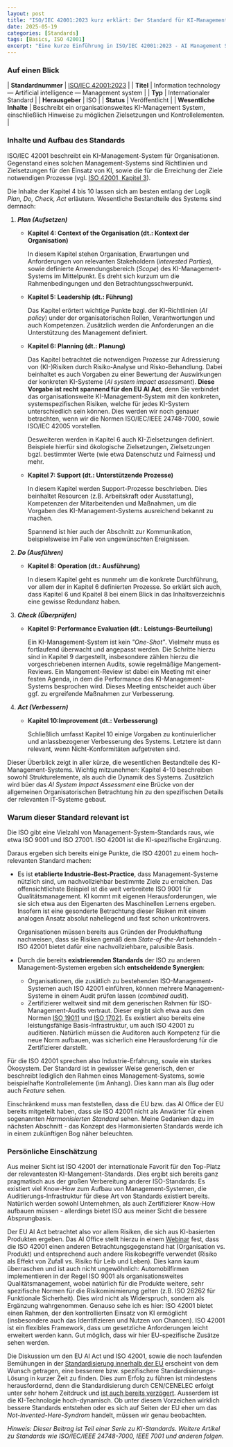 ```yaml
---
layout: post
title: "ISO/IEC 42001:2023 kurz erklärt: Der Standard für KI-Management-Systeme"
date: 2025-05-19
categories: [Standards]
tags: [Basics, ISO 42001]
excerpt: "Eine kurze Einführung in ISO/IEC 42001:2023 - AI Management System."
---
```


### Auf einen Blick

| **Standardnummer**      | [ISO/IEC 42001:2023](https://www.iso.org/standard/81230.html)                                                                      |
| **Titel**               | Information technology — Artificial intelligence — Management system                                                               |
| **Typ**                 | Internationaler Standard                                                                                                           |
| **Herausgeber**         | ISO                                                                                                                                |
| **Status**              | Veröffentlicht                                                                                                                     |
| **Wesentliche Inhalte** | Beschreibt ein organisationsweites KI-Management System, einschließlich Hinweise zu möglichen Zielsetzungen und Kontrollelementen. |



### Inhalte und Aufbau des Standards
ISO/IEC 42001 beschreibt ein KI-Management-System für
Organisationen. Gegenstand eines solchen Management-Systems sind
Richtlinien und Zielsetzungen für den Einsatz von KI, sowie die für
die Erreichung der Ziele notwendigen Prozesse (vgl. [ISO 42001,
Kapitel
3](https://www.iso.org/obp/ui/en/#iso:std:iso-iec:42001:ed-1:v1:en)).

Die Inhalte der Kapitel 4 bis 10 lassen sich am besten entlang der
Logik *Plan, Do, Check, Act* erläutern. Wesentliche Bestandteile des
Systems sind demnach:

1. ***Plan (Aufsetzen)***
   * **Kapitel 4: Context of the Organisation (dt.: Kontext der Organisation)**
   
	   In diesem Kapitel stehen Organisation, Erwartungen und
       Anforderungen von relevanten Stakeholdern (*interested
       Parties*), sowie definierte Anwendungsbereich (*Scope*) des
       KI-Management-Systems im Mittelpunkt. Es dreht sich kurzum um
       die Rahmenbedingungen und den Betrachtungsschwerpunkt.
   
   * **Kapitel 5: Leadership (dt.: Führung)**
   
	   Das Kapitel erörtert wichtige Punkte bzgl. der KI-Richtlinien
       (*AI policy*) under der organisatorischen Rollen,
       Verantwortungen und auch Kompetenzen. Zusätzlich werden die
       Anforderungen an die Unterstützung des Management definiert. 
   
   * **Kapitel 6: Planning (dt.: Planung)**
   
	   Das Kapitel betrachtet die notwendigen Prozesse zur
       Adressierung von (KI-)Risiken durch Risiko-Analyse und
       Risko-Behandlung. Dabei beinhaltet es auch Vorgaben zu einer
       Bewertung der Auswirkungen der konkreten KI-Systeme (*AI system
       impact assessment*). **Diese Vorgabe ist recht spannend für den
       EU AI Act**, denn Sie verbindet das organisationsweite
       KI-Management-System mit den konkreten, systemspezifischen
       Risiken, welche für jedes KI-System unterschiedlich sein
       können. Dies werden wir noch genauer betrachten, wenn wir die
       Normen ISO/IEC/IEEE 24748-7000, sowie ISO/IEC 42005 vorstellen. 
	   
	   Desweiteren werden in Kapitel 6 auch KI-Zielsetzungen
       definiert. Beispiele hierfür sind ökologische Zielsetzungen,
       Zielsetzungen bgzl. bestimmter Werte (wie etwa Datenschutz und
       Fairness) und mehr.
	   
   * **Kapitel 7: Support (dt.: Unterstützende Prozesse)**
	 
	 In diesem Kapitel werden Support-Prozesse beschrieben. Dies
     beinhaltet Resourcen (z.B. Arbeitskraft oder Ausstattung),
     Kompetenzen der Mitarbeitenden und Maßnahmen, um die Vorgaben des
     KI-Management-Systems ausreichend bekannt zu machen.
	 
	 Spannend ist hier auch der Abschnitt zur Kommunikation,
     beispielsweise im Falle von ungewünschten Ereignissen.
   
   
2. ***Do (Ausführen)***
   * **Kapitel 8: Operation (dt.: Ausführung)**
	 
	 In diesem Kapitel geht es nunmehr um die konkrete Durchführung,
     vor allem der in Kapitel 6 definierten Prozesse. So erklärt sich
     auch, dass Kapitel 6 und Kpaitel 8 bei einem Blick in das
     Inhaltsverzeichnis eine gewisse Redundanz haben. 
	 
	 
3. ***Check (Überprüfen)***
   * **Kapitel 9: Performance Evaluation (dt.: Leistungs-Beurteilung)**
   
     Ein KI-Management-System ist kein *"One-Shot"*. Vielmehr muss es
     fortlaufend überwacht und angepasst werden. Die Schritte hierzu
     sind in Kapitel 9 dargestellt, insbesondere zählen hierzu die
     vorgeschriebenen internen Audits, sowie regelmäßige
     Mangement-Reviews. Ein Mangement-Review ist dabei ein Meeting mit
     einer festen Agenda, in dem die Performance des
     KI-Management-Systems besprochen wird. Dieses Meeting entscheidet
     auch über ggf. zu ergreifende Maßnahmen zur Verbesserung.
	 
4. ***Act (Verbessern)***
   * **Kapitel 10:Improvement (dt.: Verbesserung)**
     
	 Schließlich umfasst Kapitel 10 einige Vorgaben zu
     kontinuierlicher und anlassbezogener Verbesserung des
     Systems. Letztere ist dann relevant, wenn Nicht-Konformitäten
     aufgetreten sind.
	 
Dieser Überblick zeigt in aller kürze, die wesentlichen Bestandteile
des KI-Management-Systems. Wichtig mitzunehmen: Kapitel 4-10
beschreiben sowohl Strukturelemente, als auch die Dynamik des
Systems. Zusätzlich wird büer das *AI System Impact Assessment* eine
Brücke von der allgemeinen Organisatorischen Betrachtung hin zu den
spezifischen Details der relevanten IT-Systeme gebaut. 

### Warum dieser Standard relevant ist

Die ISO gibt eine Vielzahl von Management-System-Standards raus, wie
etwa ISO 9001 und ISO 27001. ISO 42001 ist die KI-spezifische
Ergänzung.

Daraus ergeben sich bereits einige Punkte, die ISO 42001 zu einem
hoch-relevanten Standard machen:

* Es ist **etablierte Industrie-Best-Practice**, dass
  Management-Systeme nützlich sind, um nachvollziehbar bestimmte Ziele
  zu erreichen. Das offensichtlichste Beispiel ist die weit
  verbreitete ISO 9001 für Qualitätsmanagement. KI kommt mit eigenen
  Herausforderungen, wie sie sich etwa aus den Eigenarten des
  Maschinellen Lernens ergeben. Insofern ist eine gesonderte
  Betrachtung dieser Risiken mit einem analogen Ansatz absolut
  naheliegend und fast schon unkontrovers. 
  
  Organisationen müssen bereits aus Gründen der Produkthaftung
  nachweisen, dass sie Risiken gemäß dem *State-of-the-Art*
  behandeln - ISO 42001 bietet dafür eine nachvollziehbare, palusible
  Basis.
* Durch die bereits **existrierenden Standards** der ISO zu anderen
  Management-Systemen ergeben sich **entscheidende Synergien**:
  * Organisationen, die zusätlich zu bestehenden
    ISO-Management-Systemen auch ISO 42001 einführen, können mehrere
    Management-Systeme in einem Audit prúfen lassen (*combined
    audit*).
  * Zertifizierer weltweit sind mit dem generischen Rahmen für
    ISO-Management-Audits vertraut. Dieser ergibt sich etwa aus den
    Normen [ISO 19011](https://www.iso.org/standard/84893.html) und
    [ISO 17021](https://www.iso.org/standard/61651.html). Es existiert
    also bereits eine leistungsfähige Basis-Infrastruktur, um auch ISO
    42001 zu auditieren. Natürlich müssen die Auditoren auch Kompetenz
    für die neue Norm aufbauen, was sicherlich eine Herausforderung
    für die Zertifizierer darstellt.

Für die ISO 42001 sprechen also Industrie-Erfahrung, sowie ein starkes
Ökosystem. Der Standard ist in gewisser Weise generisch, den er
beschreibt lediglich den Rahmen eines Management-Systems, sowie
beispielhafte Kontrollelemente (im Anhang). Dies kann man als *Bug*
oder auch *Feature* sehen.

Einschränkend muss man feststellen, dass die EU bzw. das AI Office der
EU bereits mitgeteilt haben, dass sie ISO 42001 nicht als Anwärter für
einen sogenannten *Harmonisierten Standard* sehen. Meine Gedanken dazu
im nächsten Abschnitt - das Konzept des Harmonisierten Standards werde
ich in einem zukünftigen Bog näher beleuchten.


### Persönliche Einschätzung

Aus meiner Sicht ist ISO 42001 der internationale Favorit für den
Top-Platz der relevantesten KI-Mangement-Standards. Dies ergibt sich
bereits ganz pragmatisch aus der großen Verbereitung anderer
ISO-Standards: Es existiert viel Know-How zum Aufbau von
Management-Systemen, die Auditierungs-Infrastruktur für diese Art von
Standards existiert bereits. Natürlich werden sowohl Unternehmen, als
auch Zertifizierer Know-How aufbauen müssen - allerdings bietet ISO
aus meiner Sicht die bessere Absprungbasis. 

Der EU AI Act betrachtet also vor allem Risiken, die sich aus
KI-basierten Produkten ergeben. Das AI Office stellt hierzu in einem
[Webinar](https://digital-strategy.ec.europa.eu/en/events/1st-european-ai-office-webinar-risk-management-logic-ai-act-and-related-standardsq)
fest, dass die ISO 42001 einen anderen Betrachtungsgegenstand hat
(Organisation vs. Produkt) und entsprechend auch andere Risikobegriffe
verwendet (Risiko als Effekt von Zufall vs. Risiko für Leib und
Leben). Dies kann kaum überraschen und ist auch nicht ungewöhnlich:
Automobilfirmen implementieren in der Regel ISO 9001 als
organisationsweites Qualitätsmanagement, wobei natürlich für die
Produkte weitere, sehr spezifische Normen für die Risikominimierung
gelten (z.B. ISO 26262 für Funktionale Sicherheit). Dies wird nicht
als Widerspruch, sondern als Ergänzung wahrgenommen. Genauso sehe ich
es hier: ISO 42001 bietet einen Rahmen, der den kontrollierten Einsatz
von KI ermöglicht (insbesondere auch das Identifizieren und Nutzen von
Chancen). ISO 42001 ist ein flexibles Framework, dass um gesetzliche
Anforderungen leicht erweitert werden kann. Gut möglich, dass wir hier
EU-spezifische Zusätze sehen werden.

Die Diskussion um den EU AI Act und ISO 42001, sowie die noch
laufenden Bemühungen in der [Standardisierung innerhalb der
EU](https://jtc21.eu/) erscheint von dem Wunsch getragen, eine
besserere bzw. spezifischere Standardisierungs-Lösung in kurzer Zeit
zu finden. Dies zum Erfolg zu führen ist mindestens herausfordernd,
denn die Standardisierung durch CEN/CENELEC erfolgt unter sehr hohem
Zeitdruck und [ist auch bereits
verzögert](https://www.euronews.com/next/2025/04/16/eu-standards-bodies-flag-delays-to-work-on-ai-act).
Ausserdem ist die KI-Technologie hoch-dynamisch. Ob unter diesem
Vorzeichen wirklich bessere Standards entstehen oder es sich auf
Seiten der EU eher um das *Not-Invented-Here-Syndrom* handelt, müssen
wir genau beobachten.

*Hinweis: Dieser Beitrag ist Teil einer Serie zu KI-Standards. Weitere
Artikel zu Standards wie ISO/IEC/IEEE 24748-7000, IEEE 7001 und
anderen folgen.*

